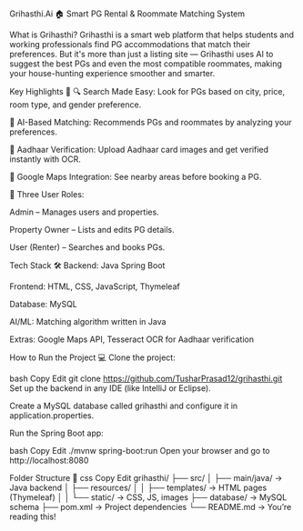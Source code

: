 Grihasthi.Ai 🏠
Smart PG Rental & Roommate Matching System

What is Grihasthi?
Grihasthi is a smart web platform that helps students and working professionals find PG accommodations that match their preferences. But it's more than just a listing site — Grihasthi uses AI to suggest the best PGs and even the most compatible roommates, making your house-hunting experience smoother and smarter.

Key Highlights 🚀
🔍 Search Made Easy: Look for PGs based on city, price, room type, and gender preference.

🧠 AI-Based Matching: Recommends PGs and roommates by analyzing your preferences.

🪪 Aadhaar Verification: Upload Aadhaar card images and get verified instantly with OCR.

📍 Google Maps Integration: See nearby areas before booking a PG.

👥 Three User Roles:

Admin – Manages users and properties.

Property Owner – Lists and edits PG details.

User (Renter) – Searches and books PGs.

Tech Stack 🛠️
Backend: Java Spring Boot

Frontend: HTML, CSS, JavaScript, Thymeleaf

Database: MySQL

AI/ML: Matching algorithm written in Java

Extras: Google Maps API, Tesseract OCR for Aadhaar verification

How to Run the Project 💻
Clone the project:

bash
Copy
Edit
git clone https://github.com/TusharPrasad12/grihasthi.git
Set up the backend in any IDE (like IntelliJ or Eclipse).

Create a MySQL database called grihasthi and configure it in application.properties.

Run the Spring Boot app:

bash
Copy
Edit
./mvnw spring-boot:run
Open your browser and go to http://localhost:8080

Folder Structure 📂
css
Copy
Edit
grihasthi/
├── src/
│   ├── main/java/        → Java backend
│   ├── resources/
│   │   ├── templates/    → HTML pages (Thymeleaf)
│   │   └── static/       → CSS, JS, images
├── database/             → MySQL schema
├── pom.xml               → Project dependencies
└── README.md             → You’re reading this!
 
